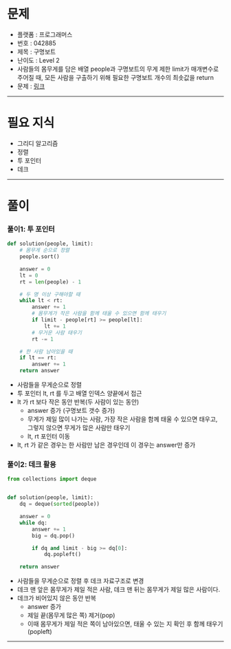# 문제
- 플랫폼 : 프로그래머스
- 번호 : 042885
- 제목 : 구명보트
- 난이도 : Level 2
- 사람들의 몸무게를 담은 배열 people과 구명보트의 무게 제한 limit가 매개변수로 주어질 때, 모든 사람을 구출하기 위해 필요한 구명보트 개수의 최솟값을 return
- 문제 : <a href="https://school.programmers.co.kr/learn/courses/30/lessons/42885" target="_blank">링크</a>

---

# 필요 지식
- 그리디 알고리즘
- 정렬
- 투 포인터
- 데크

---

# 풀이
### 풀이1: 투 포인터
```python
def solution(people, limit):
    # 몸무게 순으로 정렬
    people.sort()

    answer = 0
    lt = 0
    rt = len(people) - 1

    # 두 명 이상 구해야할 때
    while lt < rt:
        answer += 1
        # 몸무게가 작은 사람을 함께 태울 수 있으면 함께 태우기
        if limit - people[rt] >= people[lt]:
            lt += 1
        # 무거운 사람 태우기
        rt -= 1

    # 한 사람 남아있을 때
    if lt == rt:
        answer += 1
    return answer
```
- 사람들을 무게순으로 정렬
- 투 포인터 lt, rt 를 두고 배열 인덱스 양끝에서 접근
- lt 가 rt 보다 작은 동안 반복(두 사람이 있는 동안)
  - answer 증가 (구명보트 갯수 증가)
  - 무게가 제일 많이 나가는 사람, 가장 작은 사람을 함께 태울 수 있으면 태우고, 그렇지 않으면 무게가 많은 사람만 태우기
  - lt, rt 포인터 이동
- lt, rt 가 같은 경우는 한 사람만 남은 경우인데 이 경우는 answer만 증가

### 풀이2: 데크 활용
```python
from collections import deque


def solution(people, limit):
    dq = deque(sorted(people))

    answer = 0
    while dq:
        answer += 1
        big = dq.pop()

        if dq and limit - big >= dq[0]:
            dq.popleft()

    return answer
```
- 사람들을 무게순으로 정렬 후 데크 자료구조로 변경
- 데크 맨 앞은 몸무게가 제일 적은 사람, 데크 맨 뒤는 몸무게가 제일 많은 사람이다.
- 데크가 비어있지 않은 동안 반복
  - answer 증가
  - 제일 끝(몸무게 많은 쪽) 제거(pop)
  - 이때 몸무게가 제일 적은 쪽이 남아있으면, 태울 수 있는 지 확인 후 함께 태우기(popleft)

---
